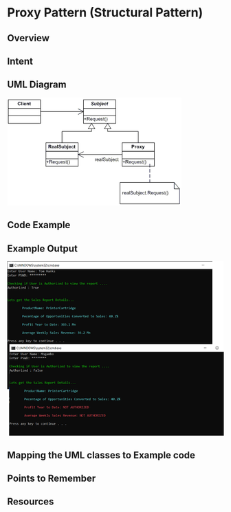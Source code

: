 # Proxy Pattern (Structural Pattern)

## Overview

## Intent

## UML Diagram
![UML](./Proxy.png)

## Code Example

## Example Output
![output](proxy_output.png)

## Mapping the UML classes to Example code

## Points to Remember

## Resources
